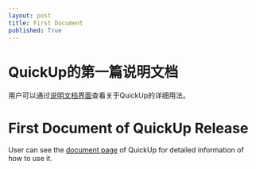 ```yaml
---
layout: post
title: First Document
published: True
---
```


# QuickUp的第一篇说明文档

用户可以通过[说明文档界面](https://quickup.smart-space.com.cn/document/)查看关于QuickUp的详细用法。

# First Document of QuickUp Release

User can see the [document page](https://quickup.smart-space.com.cn/document/) of QuickUp for detailed information of how to use it.
